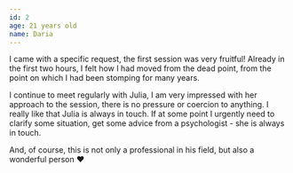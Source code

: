 ```yaml
---
id: 2
age: 21 years old
name: Daria
---
```


<!-- I have been working with Yulia since about August 2021, the contact was given by the master when I complained that I had stumbled upon a bad specialist: “try it, everything suits me.”  -->

I came with a specific request, the first session was very fruitful! Already in the first two hours, I felt how I had moved from the dead point, from the point on which I had been stomping for many years.

I continue to meet regularly with Julia, I am very impressed with her approach to the session, there is no pressure or coercion to anything. I really like that Julia is always in touch. If at some point I urgently need to clarify some situation, get some advice from a psychologist - she is always in touch.

And, of course, this is not only a professional in his field, but also a wonderful person ❤️
